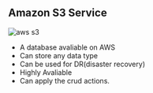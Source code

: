 ## Amazon S3 Service
![aws s3](https://user-images.githubusercontent.com/98215575/152984573-6aec2163-52cf-4d5e-afdc-e951a74593a5.png)


- A database avaliable on AWS
- Can store any data type
- Can be used for DR(disaster recovery)
- Highly Avaliable
- Can apply the crud actions.
